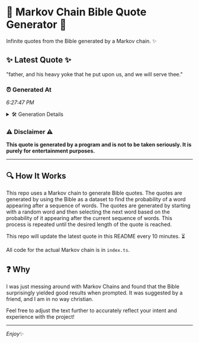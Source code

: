 # 📖 Markov Chain Bible Quote Generator 📖

Infinite quotes from the Bible generated by a Markov chain. ✨

## ✨ Latest Quote ✨
"father, and his heavy yoke that he put upon us, and we will serve thee."

### ⏰ Generated At
*6:27:47 PM*

<details>
    <summary>🛠️ Generation Details</summary>
    <p>
        <strong>🌱 Seed:</strong> father,<br>
        <strong>🔄 Iterations:</strong> 14<br>
        <strong>📜 Context History:</strong><br>[ father, ]: and<br>[ father,, and ]: his<br>[ father,, and, his ]: heavy<br>[ father,, and, his, heavy ]: yoke<br>[ father,, and, his, heavy, yoke ]: that<br>[ father,, and, his, heavy, yoke, that ]: he<br>[ and, his, heavy, yoke, that, he ]: put<br>[ his, heavy, yoke, that, he, put ]: upon<br>[ heavy, yoke, that, he, put, upon ]: us,<br>[ yoke, that, he, put, upon, us, ]: and<br>[ that, he, put, upon, us,, and ]: we<br>[ he, put, upon, us,, and, we ]: will<br>[ put, upon, us,, and, we, will ]: serve<br>[ upon, us,, and, we, will, serve ]: thee.<br>
    </p>
</details>

### ⚠️ Disclaimer ⚠️
**This quote is generated by a program and is not to be taken seriously. It is purely for entertainment purposes.**

---

## 🔍 How It Works

This repo uses a Markov chain to generate Bible quotes. The quotes are generated by using the Bible as a dataset to find the probability of a word appearing after a sequence of words. The quotes are generated by starting with a random word and then selecting the next word based on the probability of it appearing after the current sequence of words. This process is repeated until the desired length of the quote is reached.

This repo will update the latest quote in this README every 10 minutes. ⏳

All code for the actual Markov chain is in `index.ts`.

## ❓ Why

I was just messing around with Markov Chains and found that the Bible surprisingly yielded good results when prompted. 
It was suggested by a friend, and I am in no way christian.

Feel free to adjust the text further to accurately reflect your intent and experience with the project!

---

*Enjoy*✨

